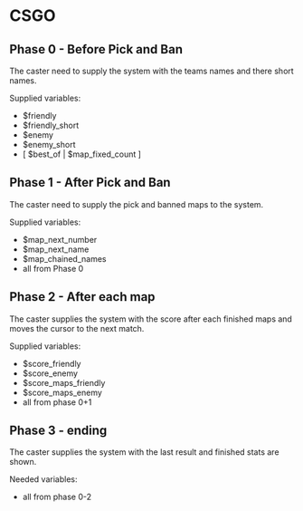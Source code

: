 # CSGO

## Phase 0 - Before Pick and Ban

The caster need to supply the system with the teams names and there short names.

Supplied variables:
- $friendly
- $friendly_short
- $enemy
- $enemy_short
- [ $best_of | $map_fixed_count ]


## Phase 1 - After Pick and Ban

The caster need to supply the pick and banned maps to the system.

Supplied variables:
- $map_next_number
- $map_next_name
- $map_chained_names
- all from Phase 0

## Phase 2 - After each map

The caster supplies the system with the score after each finished maps and moves the cursor to the next match.

Supplied variables:
- $score_friendly
- $score_enemy
- $score_maps_friendly
- $score_maps_enemy
- all from phase 0+1

## Phase 3 - ending

The caster supplies the system with the last result and finished stats are shown.

Needed variables:
- all from phase 0-2